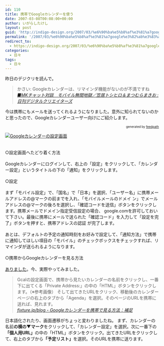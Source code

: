 ```yaml
---
id: 110
title: 携帯でGoogleカレンダーを使う
date: 2007-03-08T00:08:00+00:00
author: いがらしたけし
layout: post
guid: 'http://indigo-design.org/2007/03/%e6%90%ba%e5%b8%af%e3%81%a7google%e3%82%ab%e3%83%ac%e3%83%b3%e3%83%80%e3%83%bc%e3%82%92%e4%bd%bf%e3%81%86/'
permalink: '/2007/03/%e6%90%ba%e5%b8%af%e3%81%a7google%e3%82%ab%e3%83%ac%e3%83%b3%e3%83%80%e3%83%bc%e3%82%92%e4%bd%bf%e3%81%86/'
redirect_to:
  - https://indigo-design.org/2007/03/%e6%90%ba%e5%b8%af%e3%81%a7google%e3%82%ab%e3%83%ac%e3%83%b3%e3%83%80%e3%83%bc%e3%82%92%e4%bd%bf%e3%81%86/
categories:
  - 日々
tags:
  - 日々
---
```

昨日のデジクリを読んで。<br /><blockquote>かさい: Googleカレンダーは、リマインダ機能がないのが不満ですね<br /><cite><a href="http://blog.dgcr.com/mt/dgcr/archives/20070307140200.html">■MKチャット対談　モバイル無間地獄／笠居トシヒロ＆まつむらまきお : 日刊デジタルクリエイターズ</a></cite></blockquote> 今は携帯にもメールを送ってくれるようになりました。意外に知られてないのかと思ったので、Googleカレンダーユーザー向けにご紹介します。&nbsp;<a href="http://www.fixture.jp/blog/0609/20-1337.html" target="_blank"><br /></a>
<div style="text-align: right;font-size: 10px"> &nbsp;&nbsp;<span>generated by <a href="http://feedpath.jp">feedpath</a></span> </div>


<!--more-->
<a href="http://blog-imgs-29.fc2.com/a/r/m/armadillo75/070307_googlecalendar.jpg" target="_blank"><img border="0" src="http://blog-imgs-29.fc2.com/a/r/m/armadillo75/070307_googlecalendars.jpg" alt="Googleカレンダーの設定画面" /></a><br /> <br /> <br /> ○設定画面へたどり着く方法 <br /> <br />Googleカレンダーにログインして、右上の「設定」をクリックして、「カレンダー設定」というタイトルの下の「通知」をクリックします。 <br /> <br />○設定 <br /> <br />まず「モバイル設定」で、「国名」で「日本」を選択、「ユーザー名」に携帯メールアドレスの@マークの前までを入れ、「モバイルメールのドメイ ン」でメールアドレスの@マークの後ろを選択し、「確認コードを送信」ボタンをクリックします。携帯メールでドメイン指定受信設定の場合、 google.comを許可しておいて下さい。最後に携帯にメールで送られた「確認コード」を入力して「設定を完了」ボタンを押すと、携帯アドレスの認証 が完了します。 <br /> <br />あとは、デフォルトの予定の通知時刻をお好みで設定して、「通知方法」で携帯に通知してほしい項目の「モバイル」のチェックボックスをチェックすれば、リマインダが送られるようになります。 <br /> <br />○携帯からGoogleカレンダーを見る方法 <br /> <br /> <a href="http://www.fixture.jp/blog/0609/20-1337.html">ありました</a>。今、実際やってみました。<br /><blockquote>Gcalの設定画面で、携帯から見たいカレンダーの名前をクリックし、一番下に出てくる「Private Address:」の中の「HTML」ボタンをクリックします。（※参考画像） そして出てきたURLをクリック、移動後のカレンダーページの右上のタブから「Agenda」を選択。そのページのURLを携帯に送れば、見れます。<br /><cite><a href="http://www.fixture.jp/blog/0609/20-1337.html">fixture.jp/blog - Googleカレンダーを携帯で見る方法：補足</a></cite></blockquote>日本語化されたり、画面遷移がちょっと変わりましたね。 まず、カレンダーの名前<span style="font-weight: bold">の横の▼マーク</span>をクリックして、「カレンダー設定」を選択。次に一番下の<span style="font-weight: bold">「個人用URL」</span>の中の「HTML」ボタンをクリック。出てきたURLをクリックして、右上のタブから<span style="font-weight: bold">「予定リスト」</span>を選択。そのURLを携帯に送ります。